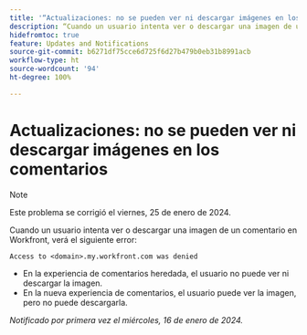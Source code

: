 ```yaml
---
title: '“Actualizaciones: no se pueden ver ni descargar imágenes en los comentarios”'
description: “Cuando un usuario intenta ver o descargar una imagen de un comentario en Workfront, verá un error”.
hidefromtoc: true
feature: Updates and Notifications
source-git-commit: b6271df75cce6d725f6d27b479b0eb31b8991acb
workflow-type: ht
source-wordcount: '94'
ht-degree: 100%

---
```



# Actualizaciones: no se pueden ver ni descargar imágenes en los comentarios

>[!NOTE]
>
>Este problema se corrigió el viernes, 25 de enero de 2024.

Cuando un usuario intenta ver o descargar una imagen de un comentario en Workfront, verá el siguiente error:

`Access to <domain>.my.workfront.com was denied`

* En la experiencia de comentarios heredada, el usuario no puede ver ni descargar la imagen.
* En la nueva experiencia de comentarios, el usuario puede ver la imagen, pero no puede descargarla.

_Notificado por primera vez el miércoles, 16 de enero de 2024._

